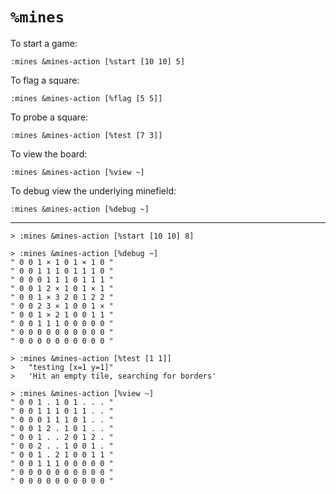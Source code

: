 #   `%mines`

To start a game:

```hoon
:mines &mines-action [%start [10 10] 5]
```

To flag a square:

```hoon
:mines &mines-action [%flag [5 5]]
```

To probe a square:

```hoon
:mines &mines-action [%test [7 3]]
```

To view the board:

```hoon
:mines &mines-action [%view ~]
```

To debug view the underlying minefield:

```hoon
:mines &mines-action [%debug ~]
```

---

```
> :mines &mines-action [%start [10 10] 8]

> :mines &mines-action [%debug ~]
" 0 0 1 × 1 0 1 × 1 0 "
" 0 0 1 1 1 0 1 1 1 0 "
" 0 0 0 1 1 1 0 1 1 1 "
" 0 0 1 2 × 1 0 1 × 1 "
" 0 0 1 × 3 2 0 1 2 2 "
" 0 0 2 3 × 1 0 0 1 × "
" 0 0 1 × 2 1 0 0 1 1 "
" 0 0 1 1 1 0 0 0 0 0 "
" 0 0 0 0 0 0 0 0 0 0 "
" 0 0 0 0 0 0 0 0 0 0 "

> :mines &mines-action [%test [1 1]]
>   "testing [x=1 y=1]"
>   'Hit an empty tile, searching for borders'

> :mines &mines-action [%view ~]
" 0 0 1 . 1 0 1 . . . "
" 0 0 1 1 1 0 1 1 . . "
" 0 0 0 1 1 1 0 1 . . "
" 0 0 1 2 . 1 0 1 . . "
" 0 0 1 . . 2 0 1 2 . "
" 0 0 2 . . 1 0 0 1 . "
" 0 0 1 . 2 1 0 0 1 1 "
" 0 0 1 1 1 0 0 0 0 0 "
" 0 0 0 0 0 0 0 0 0 0 "
" 0 0 0 0 0 0 0 0 0 0 "
```
